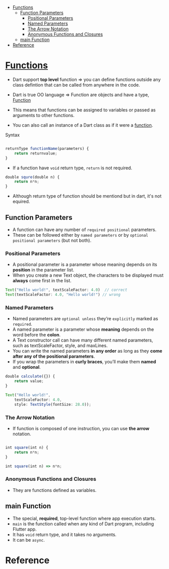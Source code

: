 - [Functions](#functions)
  - [Function Parameters](#function-parameters)
    - [Positional Parameters](#positional-parameters)
    - [Named Parameters](#named-parameters)
    - [The Arrow Notation](#the-arrow-notation)
    - [Anonymous Functions and Closures](#anonymous-functions-and-closures)
  - [main Function](#main-function)
- [Reference](#reference)

# [Functions](https://dart.dev/guides/language/language-tour#functions)

- Dart support **top level** function => you can define functions outside any class defintion that can be called from anywhere in the code.

- Dart is true OO language => Function are objects and have a type, [Function](https://api.dart.dev/stable/2.17.3/dart-core/Function-class.html)

- This means that functions can be assigned to variables or passed as arguments to other functions. 

- You can also call an instance of a Dart class as if it were a [function](https://dart.dev/guides/language/language-tour#callable-classes).

Syntax

```js

returnType functionName(parameters) {
    return returnvalue;
}

```

- If a function have `void` return type, `return` is not required.


```js
double squre(double n) {
    return n*n;
}
```

- Although return type of function should be mentiond but in dart, it's not equired.


## Function Parameters

- A function can have any number of `required positional` parameters. 
- These can be followed either by `named parameters` or by `optional positional parameters` (but not both).

### Positional Parameters

- A positional parameter is a parameter whose meaning depends on its **position** in the parameter list. 
- When you create a new Text object, the characters to be displayed must **always** come first in the list.

```js
Text("Hello world!", textScaleFactor: 4.0)  // correct
Text(textScaleFactor: 4.0, "Hello world!") // wrong
```


### Named Parameters

- Named parameters are `optional unless` they’re `explicitly` marked as `required`.
- A named parameter is a parameter whose **meaning** depends on the word before the **colon**.
- A Text constructor call can have many different named parameters, such as textScaleFactor, style, and maxLines.
- You can write the named parameters **in any order** as long as they **come after any of the positional parameters**.
- If you wrap the parameters in **curly braces**, you’ll make them **named** and **optional**.


```js
double calculate({}) {
    return value;
}

Text("Hello world!", 
    textScaleFactor: 4.0,    
    style: TextStyle(fontSize: 28.0));

```

### The Arrow Notation

- If function is composed of one instruction, you can use **the arrow** notation.

```js

int square(int n) {
    return n*n;
}

int square(int n) => n*n;

```

### Anonymous Functions and Closures

- They are functions defined as variables.

## main Function

- The special, **required**, top-level function where app execution starts.
- `main` is the function called when any kind of Dart program, including Flutter app.
- It has `void` return type, and it takes no arguments.
- It can be `async`.

# Reference